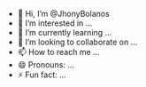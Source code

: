 - 👋 Hi, I’m @JhonyBolanos
- 👀 I’m interested in ...
- 🌱 I’m currently learning ...
- 💞️ I’m looking to collaborate on ...
- 📫 How to reach me ...
- 😄 Pronouns: ...
- ⚡ Fun fact: ...

<!---
JhonyBolanos/JhonyBolanos is a ✨ special ✨ repository because its `README.md` (this file) appears on your GitHub profile.
You can click the Preview link to take a look at your changes.
--->
